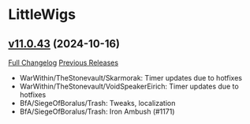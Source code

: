 # LittleWigs

## [v11.0.43](https://github.com/BigWigsMods/LittleWigs/tree/v11.0.43) (2024-10-16)
[Full Changelog](https://github.com/BigWigsMods/LittleWigs/compare/v11.0.42...v11.0.43) [Previous Releases](https://github.com/BigWigsMods/LittleWigs/releases)

- WarWithin/TheStonevault/Skarmorak: Timer updates due to hotfixes  
- WarWithin/TheStonevault/VoidSpeakerEirich: Timer updates due to hotfixes  
- BfA/SiegeOfBoralus/Trash: Tweaks, localization  
- BfA/SiegeOfBoralus/Trash: Iron Ambush (#1171)  
